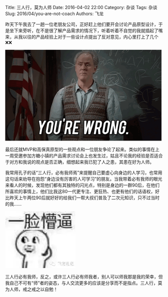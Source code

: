 Title: 三人行，莫为人师
Date: 2016-04-02 22:00
Category: 杂谈
Tags: 杂谈
Slug: 2016/04/you-are-not-coach
Authors: 飞龙

昨天下午我去了一趟一位老朋友公司，正好赶上他们要开会讨论产品原型设计，于是坐下来旁听，在不是很了解产品需求的情况下，听着听着不自觉的我就插起了嘴来，从我以往的产品经验上对于一些设计点提出了反对意见，内心里打上了几个❌❌

![wrong](/static/2016/04/wrong.gif)

最后还就MVP和高保真原型的一些观点和一位朋友争论了起来。类似的事情在上一周受邀参加方糖小镇的产品需求讨论会上也发生过，姑且不论我的经验是否适合于对方和我说的观点是否正确，细想起来我已犯了人之患，其患在好为人师。

我常用孔子的话“三人行，必有我师焉”来提醒自己要虚心向身边的人学习，也常用这句话来劝导在抱怨“身边没有厉害的人可学习”的朋友。当我带着必有我师的眼光来看人的时候，发现他们都有其独特的闪光点，特别是身边的一群90后，在他们所喜欢的事情上，他们比我这80一代更专注、更狂热、也更有他们的话语权，好比昨天上午两位90后就好好的给我们一帮大叔们普及了二次元知识，只不过当时的我……

![stun](/static/2016/04/stun.jpg)

三人行必有我师，反之，或许三人行必有师我者，别人可以师我那是我的荣幸，但我自己不可有“师”者的姿态，与人交流更多的应该是分享而不是指点。三人行，莫为人师，戒之戒之以自勉！
